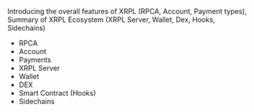 Introducing the overall features of XRPL (RPCA, Account, Payment types), Summary of XRPL Ecosystem (XRPL Server, Wallet, Dex, Hooks, Sidechains)

-   RPCA
-   Account
-   Payments
-   XRPL Server
-   Wallet
-   DEX
-   Smart Contract (Hooks)
-   Sidechains
